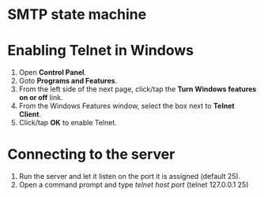 # SMTP state machine

# Enabling Telnet in Windows
1.  Open **Control Panel**.
2.  Goto **Programs and Features**.
3.  From the left side of the next page, click/tap the **Turn Windows features on or off** link.
4.  From the Windows Features window, select the box next to **Telnet Client**.
5.  Click/tap **OK** to enable Telnet.

# Connecting to the server
1.  Run the server and let it listen on the port it is assigned (default 25).
2.  Open a command prompt and type _telnet host port_ (telnet 127.0.0.1 25)